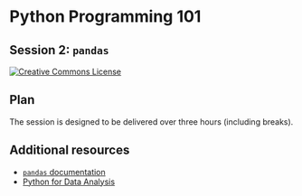 # Python Programming 101
## Session 2: `pandas`

[![Creative Commons License](https://i.creativecommons.org/l/by/4.0/80x15.png)](http://creativecommons.org/licenses/by/4.0/)

## Plan

The session is designed to be delivered over three hours (including breaks).

## Additional resources

* [`pandas` documentation](http://pandas.pydata.org/pandas-docs/stable/)
* [Python for Data Analysis](http://shop.oreilly.com/product/0636920023784)

